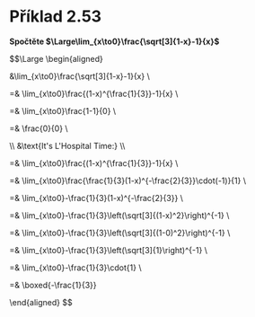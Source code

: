 # Příklad 2.53
**Spočtěte $\Large\lim_{x\to0}\frac{\sqrt[3]{1-x}-1}{x}$**


$$\Large
\begin{aligned}

&\lim_{x\to0}\frac{\sqrt[3]{1-x}-1}{x} \\

=& \lim_{x\to0}\frac{(1-x)^{\frac{1}{3}}-1}{x} \\

=& \lim_{x\to0}\frac{1-1}{0} \\

=& \frac{0}{0} \\

\\\\
&\text{It's L'Hospital Time:}
\\\\

=& \lim_{x\to0}\frac{(1-x)^{\frac{1}{3}}-1}{x} \\

=& \lim_{x\to0}\frac{\frac{1}{3}(1-x)^{-\frac{2}{3}}\cdot(-1)}{1} \\

=& \lim_{x\to0}-\frac{1}{3}(1-x)^{-\frac{2}{3}} \\

=& \lim_{x\to0}-\frac{1}{3}\left(\sqrt[3]{(1-x)^2}\right)^{-1} \\

=& \lim_{x\to0}-\frac{1}{3}\left(\sqrt[3]{(1-0)^2}\right)^{-1} \\

=& \lim_{x\to0}-\frac{1}{3}\left(\sqrt[3]{1}\right)^{-1} \\

=& \lim_{x\to0}-\frac{1}{3}\cdot{1} \\

=& \boxed{-\frac{1}{3}}

\end{aligned}
$$